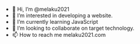 - 👋 Hi, I’m @melaku2021
- 👀 I’m interested in developing a website.
- 🌱 I’m currently learning JavaScript
- 💞️ I’m looking to collaborate on target technology.
- 📫 How to reach me melaku2021.com

<!---
melaku2021/melaku2021 is a ✨ special ✨ repository because its `README.md` (this file) appears on your GitHub profile.
You can click the Preview link to take a look at your changes.
--->
